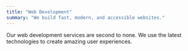 ```yaml
---
title: "Web Development"
summary: "We build fast, modern, and accessible websites."
---
```


Our web development services are second to none. We use the latest technologies to create amazing user experiences.
